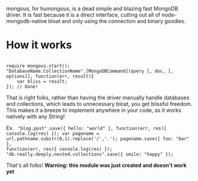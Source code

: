 mongous, for hu*mongous*, is a dead simple and blazing fast MongoDB driver. It is fast because it is a direct interface, cutting out all of node-mongodb-native bloat and only using the connection and binary goodies.

<h1>How it works</h1>

<code>
require mongous.start();
"DatabaseName.CollectionName".[MongoDBCommand](query [, doc, [, options]], function(err, result){
	var bliss = result;
}); // Done!
</code>

That is right folks, rather than having the driver manually handle databases and collections, which leads to unnecessary bloat, you get blissful freedom. This makes it a breeze to implement anywhere in your code, as it works natively with any String!

Ex.
<code>
"blog.post".save({ hello: "world" }, function(err, res){ console.log(res) });
var pagename = url.pathname.substr(0,1).replace('/','.');
pagename.save({ foo: "bar" }, function(err, res){ console.log(res) });
"db.really.deeply.nested.collections".save({ smile: "happy" });
</code>

That's all folks!
**Warning: this module was just created and doesn't work yet**